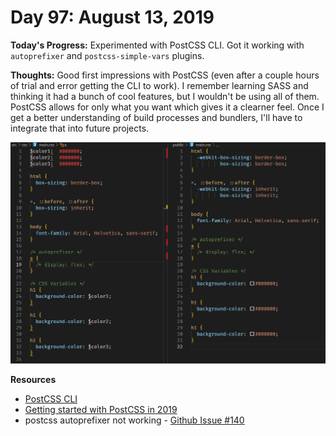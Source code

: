 # Day 97: August 13, 2019

**Today's Progress:** Experimented with PostCSS CLI. Got it working with `autoprefixer` and `postcss-simple-vars` plugins.

**Thoughts:** Good first impressions with PostCSS (even after a couple hours of trial and error getting the CLI to work). I remember learning SASS and thinking it had a bunch of cool features, but I wouldn't be using all of them. PostCSS allows for only what you want which gives it a clearner feel. Once I get a better understanding of build processes and bundlers, I'll have to integrate that into future projects.

![Conversion to Vue App](./images/postcss-autoprefixer-simple-vars.gif)

**Resources**
* [PostCSS CLI](https://github.com/postcss/postcss-cli)
* [Getting started with PostCSS in 2019](https://blog.logrocket.com/getting-started-with-postcss-in-2019-484262a4d725/)
* postcss autoprefixer not working - [Github Issue #140](https://github.com/zeit/next-plugins/issues/140)
